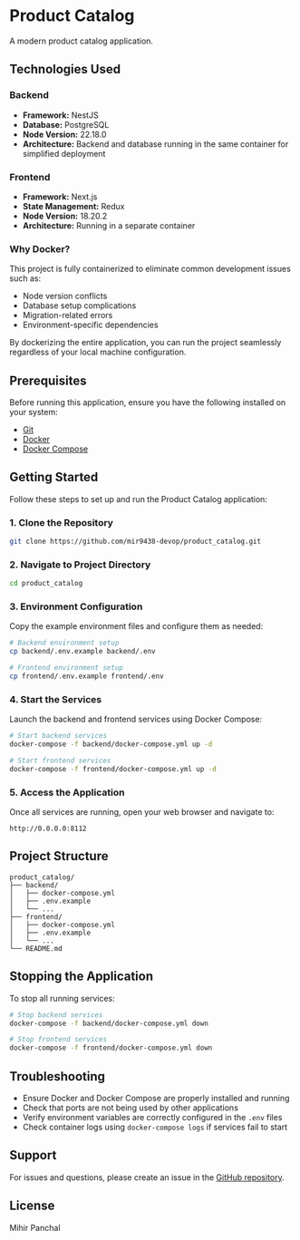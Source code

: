 # Product Catalog

A modern product catalog application.

## Technologies Used

### Backend
- **Framework:** NestJS
- **Database:** PostgreSQL
- **Node Version:** 22.18.0
- **Architecture:** Backend and database running in the same container for simplified deployment

### Frontend
- **Framework:** Next.js
- **State Management:** Redux
- **Node Version:** 18.20.2
- **Architecture:** Running in a separate container

### Why Docker?

This project is fully containerized to eliminate common development issues such as:
- Node version conflicts
- Database setup complications
- Migration-related errors
- Environment-specific dependencies

By dockerizing the entire application, you can run the project seamlessly regardless of your local machine configuration.

## Prerequisites

Before running this application, ensure you have the following installed on your system:

- [Git](https://git-scm.com/downloads)
- [Docker](https://docs.docker.com/get-docker/)
- [Docker Compose](https://docs.docker.com/compose/install/)

## Getting Started

Follow these steps to set up and run the Product Catalog application:

### 1. Clone the Repository

```bash
git clone https://github.com/mir9438-devop/product_catalog.git
```

### 2. Navigate to Project Directory

```bash
cd product_catalog
```

### 3. Environment Configuration

Copy the example environment files and configure them as needed:

```bash
# Backend environment setup
cp backend/.env.example backend/.env

# Frontend environment setup
cp frontend/.env.example frontend/.env
```

### 4. Start the Services

Launch the backend and frontend services using Docker Compose:

```bash
# Start backend services
docker-compose -f backend/docker-compose.yml up -d

# Start frontend services
docker-compose -f frontend/docker-compose.yml up -d
```

### 5. Access the Application

Once all services are running, open your web browser and navigate to:

```
http://0.0.0.0:8112
```

## Project Structure

```
product_catalog/
├── backend/
│   ├── docker-compose.yml
│   ├── .env.example
│   └── ...
├── frontend/
│   ├── docker-compose.yml
│   ├── .env.example
│   └── ...
└── README.md
```

## Stopping the Application

To stop all running services:

```bash
# Stop backend services
docker-compose -f backend/docker-compose.yml down

# Stop frontend services
docker-compose -f frontend/docker-compose.yml down
```

## Troubleshooting

- Ensure Docker and Docker Compose are properly installed and running
- Check that ports are not being used by other applications
- Verify environment variables are correctly configured in the `.env` files
- Check container logs using `docker-compose logs` if services fail to start

## Support

For issues and questions, please create an issue in the [GitHub repository](https://github.com/mir9438-devop/product_catalog/issues).

## License

Mihir Panchal

